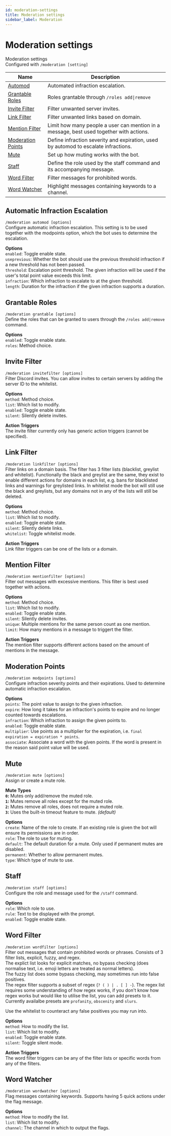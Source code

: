 ```yaml
---
id: moderation-settings
title: Moderation settings
sidebar_label: Moderation
---
```


# Moderation settings
Moderation settings  
Configured with `/moderation [setting]`

| Name                                        | Description                                                                                  |
|---------------------------------------------|----------------------------------------------------------------------------------------------|
| [Automod](#automatic-infraction-escalation) | Automated infraction escalation.                                                             |
| [Grantable Roles](#grantable-roles)         | Roles grantable through <code>/roles add\|remove </code>                                     |
| [Invite Filter](#invite-filter)             | Filter unwanted server invites.                                                              |
| [Link Filter](#link-filter)                 | Filter unwanted links based on domain.                                                       |
| [Mention Filter](#mention-filter)           | Limit how many people a user can mention in a message, best used together with actions.      |
| [Moderation Points](#moderation-points)     | Define infraction severity and expiration, used by automod to escalate infractions.          |
| [Mute](#mute)                               | Set up how muting works with the bot.                                                        |
| [Staff](#staff)                             | Define the role used by the staff command and its accompanying message.                      |
| [Word Filter](#word-filter)                 | Filter messages for prohibited words.                                                        |
| [Word Watcher](#word-watcher)               | Highlight messages containing keywords to a channel.                                         |

## Automatic Infraction Escalation
`/moderation automod [options]`  
Configure automatic infraction escalation. This setting is to be used together with the modpoints option, which the bot uses to determine the escalation.  

**Options**  
`enabled`: Toggle enable state.  
`useprevious`: Whether the bot should use the previous threshold infraction if a new threshold has not been passed.  
`threshold`: Escalation point threshold. The given infraction will be used if the user's total point value exceeds this limit.  
`infraction`: Which infraction to escalate to at the given threshold.  
`length`: Duration for the infraction if the given infraction supports a duration.  

## Grantable Roles
`/moderation grantable [options]`  
Define the roles that can be granted to users through the `/roles add|remove` command.  

**Options**  
`enabled`: Toggle enable state.  
`roles`: Method choice.  

## Invite Filter
`/moderation invitefilter [options]`  
Filter Discord invites. You can allow invites to certain servers by adding the server ID to the whitelist.

**Options**  
`method`: Method choice.  
`list`: Which list to modify.  
`enabled`: Toggle enable state.  
`silent`: Silently delete invites.  

**Action Triggers**  
The invite filter currently only has generic action triggers (cannot be specified).  

## Link Filter
`/moderation linkfilter [options]`  
Filter links on a domain basis. The filter has 3 filter lists (blacklist, greylist and whitelist). Functionally the black and greylist are the same, they exist to enable different actions for domains in each list, e.g. bans for blacklisted links and warnings for greylisted links. In whitelist mode the bot will still use the black and greylists, but any domains not in any of the lists will still be deleted.  

**Options**  
`method`: Method choice.  
`list`: Which list to modify.  
`enabled`: Toggle enable state.  
`silent`: Silently delete links.  
`whitelist`: Toggle whitelist mode.  

**Action Triggers**  
Link filter triggers can be one of the lists or a domain.  

## Mention Filter
`/moderation mentionfilter [options]`  
Filter out messages with excessive mentions. This filter is best used together with actions.  

**Options**  
`method`: Method choice.  
`list`: Which list to modify.  
`enabled`: Toggle enable state.  
`silent`: Silently delete invites.  
`unique`: Multiple mentions for the same person count as one mention.  
`limit`: How many mentions in a message to triggert the filter.  

**Action Triggers**  
The mention filter supports different actions based on the amount of mentions in the message.

## Moderation Points
`/moderation modpoints [options]`  
Configure infraction severity points and their expirations. Used to determine automatic infraction escalation.  

**Options**  
`points`: The point value to assign to the given infraction.  
`expire`: How long it takes for an infraction's points to expire and no longer counted towards escalations.  
`infraction`: Which infraction to assign the given points to.  
`enabled`: Toggle enable state.  
`multiplier`: Use points as a multiplier for the expiration, i.e. `final expiration = expiration * points`.  
`associate`: Associate a word with the given points. If the word is present in the reason said point value will be used.  

## Mute
`/moderation mute [options]`  
Assign or create a mute role.

__Mute Types__  
**`0`:** Mutes only add/remove the muted role.   
**`1`:** Mutes remove all roles except for the muted role.  
**`2`:** Mutes remove all roles, does not require a muted role.  
**`3`:** Uses the built-in timeout feature to mute. *(default)*  

**Options**  
`create`: Name of the role to create. If an existing role is given the bot will ensure its permissions are in order.  
`role`: The role to use for muting.  
`default`: The default duration for a mute. Only used if permanent mutes are disabled.  
`permanent`: Whether to allow permanent mutes.  
`type`: Which type of mute to use.  

## Staff
`/moderation staff [options]`  
Configure the role and message used for the `/staff` command.  

**Options**  
`role`: Which role to use.  
`rule`: Text to be displayed with the prompt.  
`enabled`: Toggle enable state.  

## Word Filter
`/moderation wordfilter [options]`  
Filter out messages that contain prohibited words or phrases. Consists of 3 filter lists, explicit, fuzzy, and regex.  
The explict list looks for explicit matches, no bypass checking (does normalise text, i.e. emoji letters are treated as normal letters).  
The fuzzy list does some bypass checking, may sometimes run into false positives.  
The regex filter supports a subset of regex (`? ( ) | . [ ] -`). The regex list requires some understanding of how regex works, if you don't know how regex works but would like to utilise the list, you can add presets to it. Currently availalbe presets are `profanity`, `obscenity` and `slurs`.  

Use the whitelist to counteract any false positives you may run into.  

**Options**  
`method`: How to modify the list.  
`list`: Which list to modify.  
`enabled`: Toggle enable state.  
`silent`: Toggle silent mode.  

**Action Triggers**  
The word filter triggers can be any of the filter lists or specific words from any of the filters.

## Word Watcher
`/moderation wordwatcher [options]`  
Flag messages containing keywords. Supports having 5 quick actions under the flag message.  

**Options**  
`method`: How to modify the list.  
`list`: Which list to modify.  
`channel`: The channel in which to output the flags.  